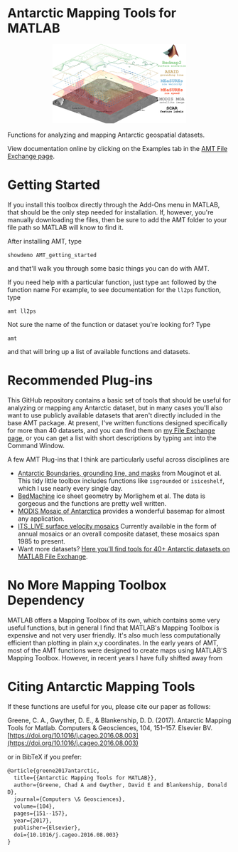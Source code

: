# Antarctic Mapping Tools for MATLAB

<p align="center"><img src="Documentation/amt_graphical_abstract.jpg" width="300"/></p>
Functions for analyzing and mapping Antarctic geospatial datasets.

View documentation online by clicking on the Examples tab in the [AMT File Exchange page](https://www.mathworks.com/matlabcentral/fileexchange/47638). 

# Getting Started 
If you install this toolbox directly through the Add-Ons menu in MATLAB, that should be the only step needed for installation. If, however, you're manually downloading the files, then be sure to add the AMT folder to your file path so MATLAB will know to find it. 


After installing AMT, type 

    showdemo AMT_getting_started

and that'll walk you through some basic things you can do with AMT. 

If you need help with a particular function, just type `amt` followed by the function name For example, to see documentation for the `ll2ps` function, type 

    amt ll2ps
    
Not sure the name of the function or dataset you're looking for? Type 

    amt 

and that will bring up a list of available functions and datasets.  

# Recommended Plug-ins
This GitHub repository contains a basic set of tools that should be useful for analyzing or mapping any Antarctic dataset, but in many cases you'll also want to use publicly available datasets that aren't directly included in the base AMT package. At present, I've written functions designed specifically for more than 40 datasets, and you can find them on [my File Exchange page](https://www.mathworks.com/matlabcentral/fileexchange/?q=profileid:1062128), or you can get a list with short descriptions by typing `amt` into the Command Window.

A few AMT Plug-ins that I think are particularly useful across disciplines are 

- [Antarctic Boundaries, grounding line, and masks](https://www.mathworks.com/matlabcentral/fileexchange/60246) from Mouginot et al. This tidy little toolbox includes functions like `isgrounded` or `isiceshelf`, which I use nearly every single day. 
- [BedMachine](https://github.com/chadagreene/BedMachine) ice sheet geometry by Morlighem et al. The data is gorgeous and the functions are pretty well written. 
- [MODIS Mosaic of Antarctica](https://www.mathworks.com/matlabcentral/fileexchange/47282) provides a wonderful basemap for almost any application. 
- [ITS_LIVE surface velocity mosaics](https://github.com/chadagreene/ITS_LIVE) Currently available in the form of annual mosaics or an overall composite dataset, these mosaics span 1985 to present. 
- Want more datasets? [Here you'll find tools for 40+ Antarctic datasets on MATLAB File Exchange](https://www.mathworks.com/matlabcentral/fileexchange/?q=profileid:1062128).

# No More Mapping Toolbox Dependency
MATLAB offers a Mapping Toolbox of its own, which contains some very useful functions, but in general I find that MATLAB's Mapping Toolbox is expensive and not very user friendly. It's also much less computationally efficient than plotting in plain x,y coordinates. In the early years of AMT, most of the AMT functions were designed to create maps using MATLAB'S Mapping Toolbox. However, in recent years I have fully shifted away from 


# Citing Antarctic Mapping Tools 
If these functions are useful for you, please cite our paper as follows: 

Greene, C. A., Gwyther, D. E., & Blankenship, D. D. (2017). Antarctic Mapping Tools for Matlab. Computers & Geosciences, 104, 151–157. Elsevier BV. [https://doi.org/10.1016/j.cageo.2016.08.003](https://doi.org/10.1016/j.cageo.2016.08.003)

or in BibTeX if you prefer: 

	@article{greene2017antarctic,
	  title={{Antarctic Mapping Tools for MATLAB}},
	  author={Greene, Chad A and Gwyther, David E and Blankenship, Donald D},
	  journal={Computers \& Geosciences},
	  volume={104},
	  pages={151--157},
	  year={2017},
	  publisher={Elsevier}, 
	  doi={10.1016/j.cageo.2016.08.003}
	}